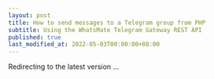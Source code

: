 ```yaml
---
layout: post
title: How to send messages to a Telegram group from PHP
subtitle: Using the WhatsMate Telegram Gateway REST API
published: true
last_modified_at: 2022-05-03T00:00:00+08:00
---
```




<script>
    function pageRedirect() {
        window.location.replace("/2022-06-23-send-telegram-group-message-php/");
    }      
    setTimeout("pageRedirect()", 1000);
</script>

Redirecting to the latest version ...

